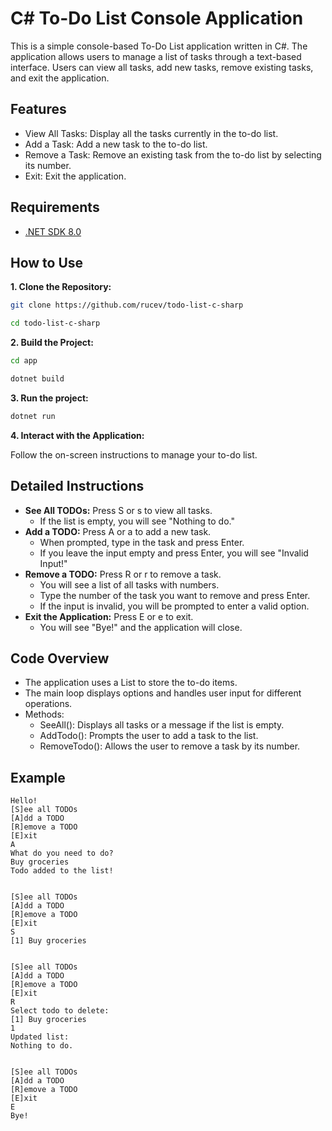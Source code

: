 # C# To-Do List Console Application
This is a simple console-based To-Do List application written in C#. The application allows users to manage a list of tasks through a text-based interface. Users can view all tasks, add new tasks, remove existing tasks, and exit the application.

## Features
- View All Tasks: Display all the tasks currently in the to-do list.
- Add a Task: Add a new task to the to-do list.
- Remove a Task: Remove an existing task from the to-do list by selecting its number.
- Exit: Exit the application.

## Requirements
 - [.NET SDK 8.0](https://dotnet.microsoft.com/download/dotnet/8.0)

## How to Use
**1. Clone the Repository:**
```sh
git clone https://github.com/rucev/todo-list-c-sharp
```
```sh
cd todo-list-c-sharp
```

**2. Build the Project:**
```sh
cd app
```
```sh
dotnet build
```

**3. Run the project:**
```sh
dotnet run
```

**4. Interact with the Application:**

Follow the on-screen instructions to manage your to-do list.

## Detailed Instructions
- **See All TODOs:** Press S or s to view all tasks.
  - If the list is empty, you will see "Nothing to do."
- **Add a TODO:** Press A or a to add a new task.
  - When prompted, type in the task and press Enter.
  - If you leave the input empty and press Enter, you will see "Invalid Input!"
- **Remove a TODO:** Press R or r to remove a task.
  - You will see a list of all tasks with numbers.
  - Type the number of the task you want to remove and press Enter.
  - If the input is invalid, you will be prompted to enter a valid option.
- **Exit the Application:** Press E or e to exit.
  - You will see "Bye!" and the application will close.

## Code Overview
- The application uses a List<string> to store the to-do items.
- The main loop displays options and handles user input for different operations.
- Methods:
  - SeeAll(): Displays all tasks or a message if the list is empty.
  - AddTodo(): Prompts the user to add a task to the list.
  - RemoveTodo(): Allows the user to remove a task by its number.

## Example
```
Hello!
[S]ee all TODOs
[A]dd a TODO
[R]emove a TODO
[E]xit
A
What do you need to do?
Buy groceries
Todo added to the list!


[S]ee all TODOs
[A]dd a TODO
[R]emove a TODO
[E]xit
S
[1] Buy groceries


[S]ee all TODOs
[A]dd a TODO
[R]emove a TODO
[E]xit
R
Select todo to delete:
[1] Buy groceries
1
Updated list:
Nothing to do.


[S]ee all TODOs
[A]dd a TODO
[R]emove a TODO
[E]xit
E
Bye!
```
